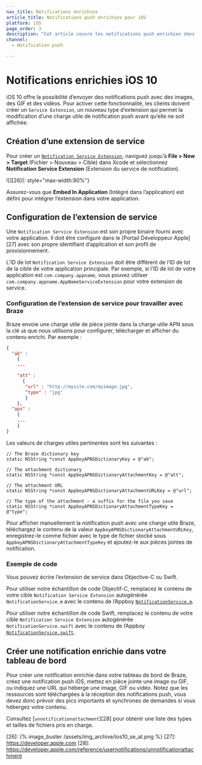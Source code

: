 ```yaml
---
nav_title: Notifications enrichies
article_title: Notifications push enrichies pour iOS
platform: iOS
page_order: 3
description: "Cet article couvre les notifications push enrichies dans votre application iOS."
channel:
  - Notification push

---
```


# Notifications enrichies iOS 10

iOS 10 offre la possibilité d’envoyer des notifications push avec des images, des GIF et des vidéos. Pour activer cette fonctionnalité, les clients doivent créer un `Service Extension`, un nouveau type d’extension qui permet la modification d’une charge utile de notification push avant qu’elle ne soit affichée.

## Création d’une extension de service

Pour créer un [`Notification Service Extension`][23], naviguez jusqu’à **File > New > Target** (Fichier > Nouveau > Cible) dans Xcode et sélectionnez **Notification Service Extension** (Extension du service de notification).

![][26]{: style="max-width:90%"}

Assurez-vous que **Embed In Application** (Intégré dans l’application) est défini pour intégrer l’extension dans votre application.

## Configuration de l’extension de service

Une `Notification Service Extension` est son propre binaire fourni avec votre application. Il doit être configuré dans le [Portail Développeur Apple][27] avec son propre identifiant d’application et son profil de provisionnement.

L’ID de lot `Notification Service Extension` doit être différent de l’ID de lot de la cible de votre application principale. Par exemple, si l’ID de lot de votre application est `com.company.appname`, vous pouvez utiliser `com.company.appname.AppNameServiceExtension` pour votre extension de service.

### Configuration de l’extension de service pour travailler avec Braze

Braze envoie une charge utile de pièce jointe dans la charge utile APN sous la clé `ab` que nous utilisons pour configurer, télécharger et afficher du contenu enrichi. Par exemple :

```json
{
  "ab" :
    {
    ...

    "att" :
      {
       "url" : "http://mysite.com/myimage.jpg",
       "type" : "jpg"
       }
    },
  "aps" :
    {
    ...
    }
}
```

Les valeurs de charges utiles pertinentes sont les suivantes :

```objc
// The Braze dictionary key
static NSString *const AppboyAPNSDictionaryKey = @"ab";

// The attachment dictionary
static NSString *const AppboyAPNSDictionaryAttachmentKey = @"att";

// The attachment URL
static NSString *const AppboyAPNSDictionaryAttachmentURLKey = @"url";

// The type of the attachment - a suffix for the file you save
static NSString *const AppboyAPNSDictionaryAttachmentTypeKey = @"type";
```

Pour afficher manuellement la notification push avec une charge utile Braze, téléchargez le contenu de la valeur `AppboyAPNSDictionaryAttachmentURLKey`, enregistrez-le comme fichier avec le type de fichier stocké sous `AppboyAPNSDictionaryAttachmentTypeKey` et ajoutez-le aux pièces jointes de notification.

### Exemple de code

Vous pouvez écrire l’extension de service dans Objective-C ou Swift.

Pour utiliser notre échantillon de code Objectif-C, remplacez le contenu de votre cible `Notification Service Extension` autogénérée `NotificationService.m` avec le contenu de l’Appboy [`NotificationService.m`][1].

Pour utiliser notre échantillon de code Swift, remplacez le contenu de votre cible `Notification Service Extension` autogénérée `NotificationService.swift` avec le contenu de l’Appboy [`NotificationService.swift`][2].

## Créer une notification enrichie dans votre tableau de bord

Pour créer une notification enrichie dans votre tableau de bord de Braze, créez une notification push iOS, mettez en pièce jointe une image ou GIF, ou indiquez une URL qui héberge une image, GIF ou vidéo. Notez que les ressources sont téléchargées à la réception des notifications push, vous devez donc prévoir des pics importants et synchrones de demandes si vous hébergez votre contenu.

Consultez [`unnotificationattachment`][28] pour obtenir une liste des types et tailles de fichiers pris en charge.

[1]: https://github.com/Appboy/appboy-ios-sdk/blob/master/Example/StopwatchNotificationService/NotificationService.m
[2]: https://github.com/Appboy/appboy-ios-sdk/blob/master/HelloSwift/HelloSwiftNotificationExtension/NotificationService.swift
[23]: https://developer.apple.com/reference/usernotifications/unnotificationserviceextension
[26]: {% image_buster /assets/img_archive/ios10_se_at.png %}
[27]: https://developer.apple.com
[28]: https://developer.apple.com/reference/usernotifications/unnotificationattachment

